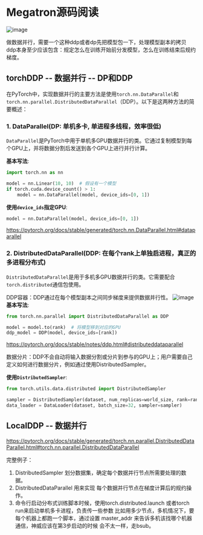 # Megatron源码阅读
![image](https://github.com/user-attachments/assets/7a66d2d5-94a5-4587-a021-dd4905b671c5)

做数据并行，需要一个这种ddp或者dp先把模型包一下，处理模型副本的拷贝
ddp本身至少应该包含：规定怎么在训练开始前分发模型，怎么在训练结束后规约梯度。

## torchDDP -- 数据并行 -- DP和DDP
在PyTorch中，实现数据并行的主要方法是使用`torch.nn.DataParallel`和`torch.nn.parallel.DistributedDataParallel`（DDP）。以下是这两种方法的简要概述：

### 1. DataParallel(DP: 单机多卡, 单进程多线程，效率很低)
`DataParallel`是PyTorch中用于单机多GPU数据并行的类。它通过复制模型到每个GPU上，并将数据分割后发送到各个GPU上进行并行计算。

**基本写法**:

```python
import torch.nn as nn

model = nn.Linear(10, 10)  # 假设有一个模型
if torch.cuda.device_count() > 1:
    model = nn.DataParallel(model, device_ids=[0, 1])
```

**使用`device_ids`指定GPU**:
```python
model = nn.DataParallel(model, device_ids=[0, 1])
```
https://pytorch.org/docs/stable/generated/torch.nn.DataParallel.html#dataparallel

### 2. DistributedDataParallel(DDP: 在每个rank上单独启进程，真正的多进程分布式)
`DistributedDataParallel`是用于多机多GPU数据并行的类。它需要配合`torch.distributed`通信包使用。

DDP容器：DDP通过在每个模型副本之间同步梯度来提供数据并行性。
![image](https://github.com/user-attachments/assets/25249b2d-3f46-4824-ab74-710f84cb11bf)
**基本写法**:
```python
from torch.nn.parallel import DistributedDataParallel as DDP

model = model.to(rank)  # 将模型移到对应的GPU
ddp_model = DDP(model, device_ids=[rank])
```
https://pytorch.org/docs/stable/notes/ddp.html#distributeddataparallel


数据分片：DDP不会自动将输入数据分割或分片到参与的GPU上；用户需要自己定义如何进行数据分片，例如通过使用DistributedSampler。

**使用`DistributedSampler`**:
```python
from torch.utils.data.distributed import DistributedSampler

sampler = DistributedSampler(dataset, num_replicas=world_size, rank=rank)
data_loader = DataLoader(dataset, batch_size=32, sampler=sampler)
```
## LocalDDP -- 数据并行

https://pytorch.org/docs/stable/generated/torch.nn.parallel.DistributedDataParallel.html#torch.nn.parallel.DistributedDataParallel

完整例子：
1. DistributedSampler 划分数据集，确定每个数据并行节点所需要处理的数据。
2. DistributedDataParallel  用来实现 每个数据并行节点在梯度计算后的规约操作。
3. 命令行启动分布式训练脚本时候，使用torch.distributed.launch 或者torch run来启动单机多卡进程，负责传一些参数 比如用多少节点，多机情况下，要每个机器上都跑一个脚本，通过设置 master_addr 来告诉多机该找哪个机器通信，神威应该在第3步启动的时候 会不太一样，走bsub。
